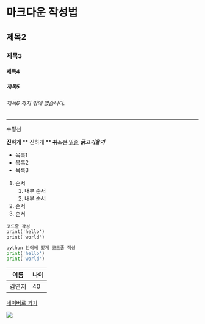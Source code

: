 # 마크다운 작성법
## 제목2
### 제목3
#### 제목4
##### 제목5
###### 제목6 까지 밖에 없습니다.

---
수평선

**진하게**
** 진하게 **
~~취소선~~
<u>밑줄</u>
***굵고기울기***

- 목록1
- 목록2
- 목록3

1. 순서
    1. 내부 순서
    2. 내부 순서
2. 순서
3. 순서

```
코드줄 작성
print('hello')
print('world')
```

```python
python 언어에 맞게 코드줄 작성
print('hello')
print('world')
```

|이름|나이|
|---|---|
|김연지|40|

[네이버로 가기](https://naver.com)

![](https://i.imgur.com/1xRncUf.png)
